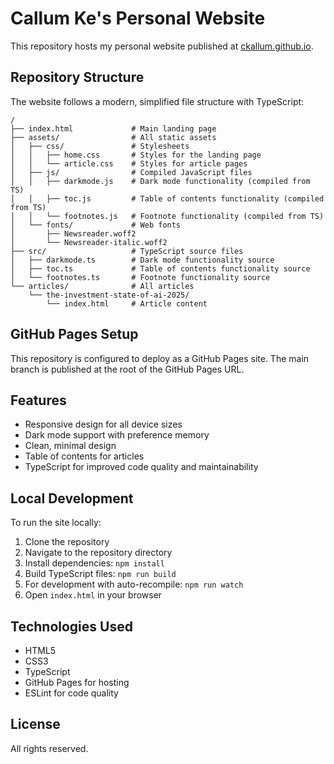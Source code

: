 # Callum Ke's Personal Website

This repository hosts my personal website published at [ckallum.github.io](https://ckallum.github.io).

## Repository Structure

The website follows a modern, simplified file structure with TypeScript:

```
/
├── index.html             # Main landing page
├── assets/                # All static assets
│   ├── css/               # Stylesheets
│   │   ├── home.css       # Styles for the landing page
│   │   └── article.css    # Styles for article pages
│   ├── js/                # Compiled JavaScript files
│   │   ├── darkmode.js    # Dark mode functionality (compiled from TS)
│   │   ├── toc.js         # Table of contents functionality (compiled from TS)
│   │   └── footnotes.js   # Footnote functionality (compiled from TS)
│   └── fonts/             # Web fonts
│       ├── Newsreader.woff2
│       └── Newsreader-italic.woff2
├── src/                   # TypeScript source files
│   ├── darkmode.ts        # Dark mode functionality source
│   ├── toc.ts             # Table of contents functionality source
│   └── footnotes.ts       # Footnote functionality source
└── articles/              # All articles
    └── the-investment-state-of-ai-2025/
        └── index.html     # Article content
```

## GitHub Pages Setup

This repository is configured to deploy as a GitHub Pages site. The main branch is published at the root of the GitHub Pages URL.

## Features

- Responsive design for all device sizes
- Dark mode support with preference memory
- Clean, minimal design
- Table of contents for articles
- TypeScript for improved code quality and maintainability

## Local Development

To run the site locally:

1. Clone the repository
2. Navigate to the repository directory
3. Install dependencies: `npm install`
4. Build TypeScript files: `npm run build`
5. For development with auto-recompile: `npm run watch`
6. Open `index.html` in your browser

## Technologies Used

- HTML5
- CSS3
- TypeScript
- GitHub Pages for hosting
- ESLint for code quality

## License

All rights reserved.
